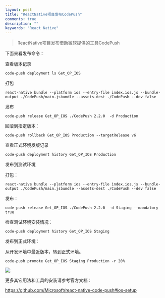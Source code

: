 ```yaml
---
layout: post
title: "ReactNative项目发布CodePush"
comments: true
description: ""
keywords: "React Native"
---
```


> ReactNative项目发布借助微软提供的工具CodePush

下面来看发布命令：

查看版本记录

    code-push deployment ls Get_OP_IOS
打包

    react-native bundle --platform ios --entry-file index.ios.js --bundle-output ./CodePush/main.jsbundle --assets-dest ./CodePush --dev false
发布

    code-push release Get_OP_IOS ./CodePush 2.2.0  -d Production

回滚到指定版本：

    code-push rollback Get_OP_IOS Production --targetRelease v6

查看正式环境发版记录

    code-push deployment history Get_OP_IOS Production

发布到测试环境

打包：

    react-native bundle --platform ios --entry-file index.ios.js --bundle-output ./CodePush/main.jsbundle --assets-dest ./CodePush --dev false
发布：

    code-push release Get_OP_IOS ./CodePush 2.2.0  -d Staging --mandatory true
检查测试环境安装情况：

    code-push deployment history Get_OP_IOS Staging

发布到正式环境：

从开发环境中最近版本，转到正式环境。

    code-push promote Get_OP_IOS Staging Production -r 20%


![](http://ww3.sinaimg.cn/mw690/6314d064gw1f7t8jcqdh9j20za0wewqi.jpg)

更多其它用法和工具的安装请参考官方文档：

<https://github.com/Microsoft/react-native-code-push#ios-setup>
